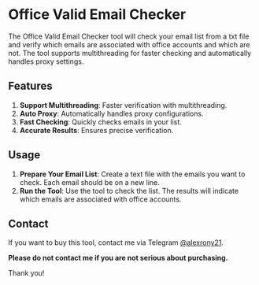 # Office Valid Email Checker

The Office Valid Email Checker tool will check your email list from a txt file and verify which emails are associated with office accounts and which are not. The tool supports multithreading for faster checking and automatically handles proxy settings.

## Features

1. **Support Multithreading**: Faster verification with multithreading.
2. **Auto Proxy**: Automatically handles proxy configurations.
3. **Fast Checking**: Quickly checks emails in your list.
4. **Accurate Results**: Ensures precise verification.

## Usage

1. **Prepare Your Email List**: Create a text file with the emails you want to check. Each email should be on a new line.
2. **Run the Tool**: Use the tool to check the list. The results will indicate which emails are associated with office accounts.

## Contact

If you want to buy this tool, contact me via Telegram [@alexrony21](https://t.me/alexrony21).

**Please do not contact me if you are not serious about purchasing.**

Thank you!
